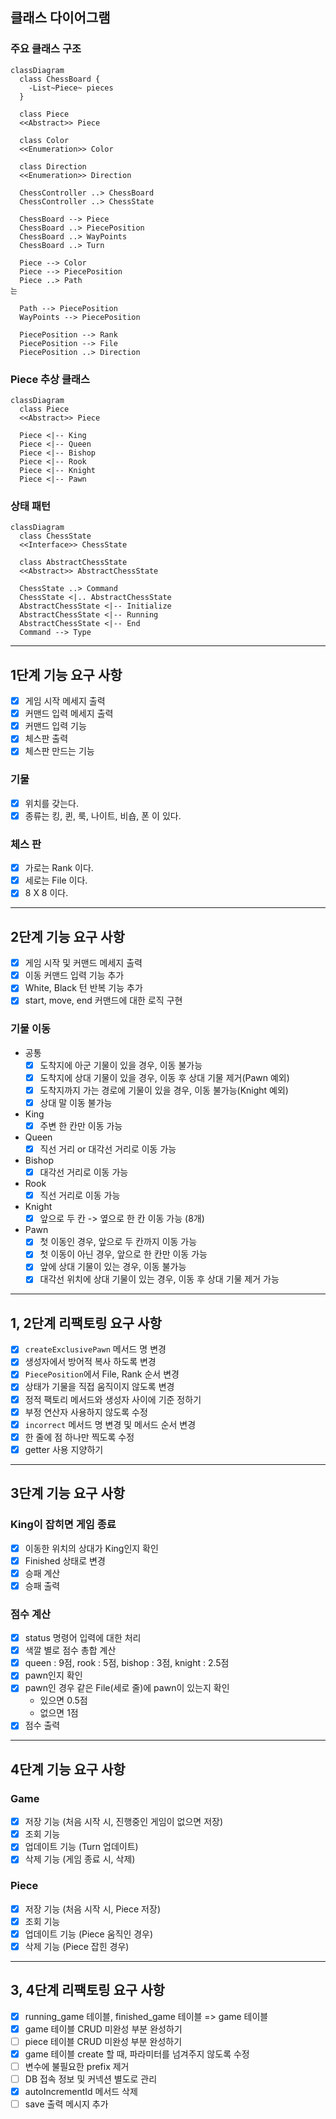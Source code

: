 
## 클래스 다이어그램

### 주요 클래스 구조

```mermaid
classDiagram
  class ChessBoard {
    -List~Piece~ pieces
  }
  
  class Piece
  <<Abstract>> Piece
  
  class Color
  <<Enumeration>> Color
  
  class Direction
  <<Enumeration>> Direction
  
  ChessController ..> ChessBoard
  ChessController ..> ChessState
  
  ChessBoard --> Piece
  ChessBoard ..> PiecePosition
  ChessBoard ..> WayPoints
  ChessBoard ..> Turn
  
  Piece --> Color
  Piece --> PiecePosition
  Piece ..> Path
는
  
  Path --> PiecePosition
  WayPoints --> PiecePosition
  
  PiecePosition --> Rank
  PiecePosition --> File
  PiecePosition ..> Direction
```

### Piece 추상 클래스
```mermaid
classDiagram
  class Piece
  <<Abstract>> Piece
  
  Piece <|-- King
  Piece <|-- Queen
  Piece <|-- Bishop
  Piece <|-- Rook
  Piece <|-- Knight
  Piece <|-- Pawn
```

### 상태 패턴
```mermaid
classDiagram
  class ChessState
  <<Interface>> ChessState
  
  class AbstractChessState
  <<Abstract>> AbstractChessState
  
  ChessState ..> Command
  ChessState <|.. AbstractChessState
  AbstractChessState <|-- Initialize
  AbstractChessState <|-- Running
  AbstractChessState <|-- End
  Command --> Type
```

---

## 1단계 기능 요구 사항

- [x] 게임 시작 메세지 출력
- [x] 커맨드 입력 메세지 출력
- [x] 커맨드 입력 기능
- [x] 체스판 출력
- [x] 체스판 만드는 기능

### 기물

- [x] 위치를 갖는다.
- [x] 종류는 킹, 퀸, 룩, 나이트, 비숍, 폰 이 있다.

### 체스 판

- [x] 가로는 Rank 이다.
- [x] 세로는 File 이다.
- [x] 8 X 8 이다.

---

## 2단계 기능 요구 사항

- [x] 게임 시작 및 커맨드 메세지 출력
- [x] 이동 커맨드 입력 기능 추가
- [x] White, Black 턴 반복 기능 추가
- [x] start, move, end 커맨드에 대한 로직 구현

### 기물 이동

- 공통
  - [x] 도착지에 아군 기물이 있을 경우, 이동 불가능
  - [x] 도착지에 상대 기물이 있을 경우, 이동 후 상대 기물 제거(Pawn 예외)
  - [x] 도착지까지 가는 경로에 기물이 있을 경우, 이동 불가능(Knight 예외)
  - [x] 상대 말 이동 불가능
- King
  - [x] 주변 한 칸만 이동 가능
- Queen
  - [x] 직선 거리 or 대각선 거리로 이동 가능
- Bishop
  - [x] 대각선 거리로 이동 가능
- Rook
  - [x] 직선 거리로 이동 가능
- Knight
  - [x] 앞으로 두 칸 -> 옆으로 한 칸 이동 가능 (8개)
- Pawn
  - [x] 첫 이동인 경우, 앞으로 두 칸까지 이동 가능
  - [x] 첫 이동이 아닌 경우, 앞으로 한 칸만 이동 가능
  - [x] 앞에 상대 기물이 있는 경우, 이동 불가능
  - [x] 대각선 위치에 상대 기물이 있는 경우, 이동 후 상대 기물 제거 가능

---

## 1, 2단계 리팩토링 요구 사항

- [x] `createExclusivePawn` 메서드 명 변경
- [x] 생성자에서 방어적 복사 하도록 변경
- [x] `PiecePosition`에서 File, Rank 순서 변경
- [x] 상태가 기물을 직접 움직이지 않도록 변경
- [x] 정적 팩토리 메서드와 생성자 사이에 기준 정하기
- [x] 부정 연산자 사용하지 않도록 수정
- [x] `incorrect` 메서드 명 변경 및 메서드 순서 변경
- [x] 한 줄에 점 하나만 찍도록 수정
- [x] getter 사용 지양하기

---

## 3단계 기능 요구 사항

### King이 잡히면 게임 종료
- [x] 이동한 위치의 상대가 King인지 확인
- [x] Finished 상태로 변경
- [x] 승패 계산
- [x] 승패 출력

### 점수 계산
- [x] status 명령어 입력에 대한 처리
- [x] 색깔 별로 점수 총합 계산
- [x] queen : 9점, rook : 5점, bishop : 3점, knight : 2.5점
- [x] pawn인지 확인
- [x] pawn인 경우 같은 File(세로 줄)에 pawn이 있는지 확인
  - 있으면 0.5점
  - 없으면 1점
- [x] 점수 출력

---

## 4단계 기능 요구 사항

### Game
- [x] 저장 기능 (처음 시작 시, 진행중인 게임이 없으면 저장)
- [x] 조회 기능
- [x] 업데이트 기능 (Turn 업데이트)
- [x] 삭제 기능 (게임 종료 시, 삭제)

### Piece
- [x] 저장 기능 (처음 시작 시, Piece 저장)
- [x] 조회 기능
- [x] 업데이트 기능 (Piece 움직인 경우)
- [x] 삭제 기능 (Piece 잡힌 경우)

---

## 3, 4단계 리팩토링 요구 사항

- [x] running_game 테이블, finished_game 테이블 => game 테이블
- [x] game 테이블 CRUD 미완성 부분 완성하기
- [ ] piece 테이블 CRUD 미완성 부분 완성하기
- [x] game 테이블 create 할 때, 파라미터를 넘겨주지 않도록 수정
- [ ] 변수에 불필요한 prefix 제거
- [ ] DB 접속 정보 및 커넥션 별도로 관리
- [x] autoIncrementId 메서드 삭제
- [ ] save 출력 메시지 추가
